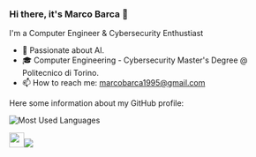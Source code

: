 ### Hi there, it's Marco Barca 👋

I'm a Computer Engineer & Cybersecurity Enthustiast

- 🧠 Passionate about AI. 
- 🎓 Computer Engineering - Cybersecurity Master's Degree @ Politecnico di Torino.
- 📫 How to reach me: marcobarca1995@gmail.com

Here some information about my GitHub profile:

![Most Used Languages](https://github-readme-stats.vercel.app/api/top-langs/?username=marcobarca&layout=compact&langs_count=8&theme=react&hide_border=true) 

<div align="left">
  <img src="https://custom-icon-badges.demolab.com/badge/%20-5D95F6.svg?logoSource=feather&logo=eye&logoColor=white" height="27"><img src="https://api.visitorbadge.io/api/visitors?path=francescolonardo%2Ffrancescolonardo&label=Visitors&labelColor=5D95F6&countColor=5D95F6&style=flat"> <!-- https://www.visitorbadge.io/ -->
</div>
<br>

